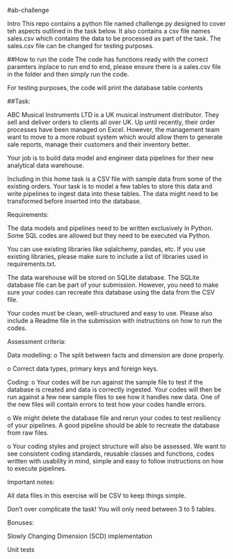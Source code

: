#ab-challenge

Intro
This repo contains a python file named challenge.py designed to cover teh aspects outlined in the task below. It also contains a csv file names sales.csv which contains the data to be processed as part of the task. The sales.csv file can be changed for testing purposes.

##How to run the code
The code has functions ready with the correct paramters inplace to run end to end, please ensure there is a sales.csv file in the folder and then simply run the code.

For testing purposes, the code will print the database table contents

##Task:

ABC Musical Instruments LTD is a UK musical instrument distributor. They sell and deliver orders to clients all over UK. Up until recently, their order processes have been managed on Excel. However, the management team want to move to a more robust system which would allow them to generate sale reports, manage their customers and their inventory better.

Your job is to build data model and engineer data pipelines for their new analytical data warehouse.

Including in this home task is a CSV file with sample data from some of the existing orders. Your task is to model a few tables to store this data and write pipelines to ingest data into these tables. The data might need to be transformed before inserted into the database.

Requirements:

The data models and pipelines need to be written exclusively in Python. Some SQL codes are allowed but they need to be executed via Python.

You can use existing libraries like sqlalchemy, pandas, etc. If you use existing libraries, please make sure to include a list of libraries used in requirements.txt.

The data warehouse will be stored on SQLite database. The SQLite database file can be part of your submission. However, you need to make sure your codes can recreate this database using the data from the CSV file.

Your codes must be clean, well-structured and easy to use. Please also include a Readme file in the submission with instructions on how to run the codes.

Assessment criteria:

Data modelling:
o The split between facts and dimension are done properly.

o Correct data types, primary keys and foreign keys.

Coding:
o Your codes will be run against the sample file to test if the database is created and data is correctly ingested. Your codes will then be run against a few new sample files to see how it handles new data. One of the new files will contain errors to test how your codes handle errors.

o We might delete the database file and rerun your codes to test resiliency of your pipelines. A good pipeline should be able to recreate the database from raw files.

o Your coding styles and project structure will also be assessed. We want to see consistent coding standards, reusable classes and functions, codes written with usability in mind, simple and easy to follow instructions on how to execute pipelines.

Important notes:

All data files in this exercise will be CSV to keep things simple.

Don’t over complicate the task! You will only need between 3 to 5 tables.

Bonuses:

Slowly Changing Dimension (SCD) implementation

Unit tests